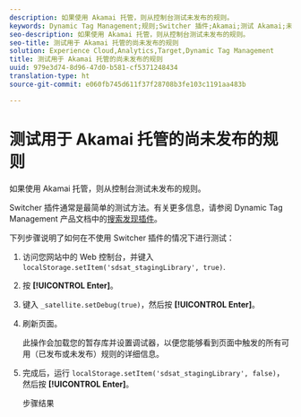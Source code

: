 ```yaml
---
description: 如果使用 Akamai 托管，则从控制台测试未发布的规则。
keywords: Dynamic Tag Management;规则;Switcher 插件;Akamai;测试 Akamai;未发布的规则;测试未发布的规则;调试规则
seo-description: 如果使用 Akamai 托管，则从控制台测试未发布的规则。
seo-title: 测试用于 Akamai 托管的尚未发布的规则
solution: Experience Cloud,Analytics,Target,Dynamic Tag Management
title: 测试用于 Akamai 托管的尚未发布的规则
uuid: 979e3d74-8d96-47d0-b581-cf5371248434
translation-type: ht
source-git-commit: e060fb745d611f37f28708b3fe103c1191aa483b

---
```



# 测试用于 Akamai 托管的尚未发布的规则

如果使用 Akamai 托管，则从控制台测试未发布的规则。

Switcher 插件通常是最简单的测试方法。有关更多信息，请参阅 Dynamic Tag Management 产品文档中的[搜索发现插件](https://marketing.adobe.com/resources/help/zh_CN/dtm/search_discovery_plugins.html)。

下列步骤说明了如何在不使用 Switcher 插件的情况下进行测试：

1. 访问您网站中的 Web 控制台，并键入 `localStorage.setItem('sdsat_stagingLibrary', true)`.
1. 按 **[!UICONTROL Enter]**。
1. 键入 `_satellite.setDebug(true)`，然后按 **[!UICONTROL Enter]**。
1. 刷新页面。

   此操作会加载您的暂存库并设置调试器，以便您能够看到页面中触发的所有可用（已发布或未发布）规则的详细信息。
1. 完成后，运行 `localStorage.setItem('sdsat_stagingLibrary', false)`，然后按 **[!UICONTROL Enter]**。

   步骤结果